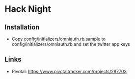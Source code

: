 Hack Night
==========

Installation
------------

* Copy config/initializers/omniauth.rb.sample to config/initializers/omniauth.rb
  and set the twitter app keys
  
Links
-----

* Pivotal: https://www.pivotaltracker.com/projects/287703
